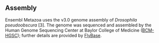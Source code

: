Assembly
--------

Ensembl Metazoa uses the v3.0 genome assembly of *Drosophila
pseudoobscura* \[3\]. The genome was sequenced and assembled by the
Human Genome Sequencing Center at Baylor College of Medicine
([BCM-HGSC](https://www.hgsc.bcm.edu/arthropods/drosophila-pseudoobscura-genome-project));
further details are provided by
[FlyBase](https://fb2014_03.flybase.org/static_pages/feature/previous/articles/2013_03/Dpse_rel3.html).

